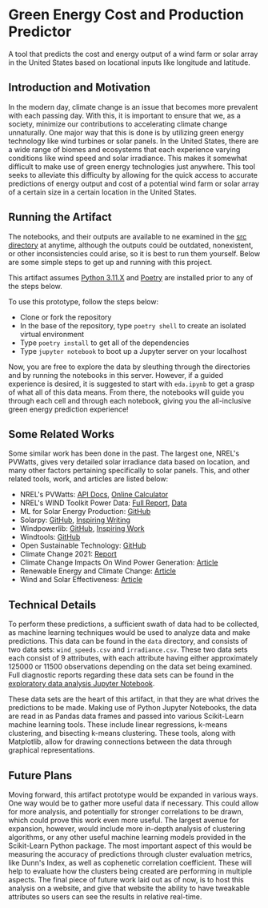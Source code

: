 # Green Energy Cost and Production Predictor

A tool that predicts the cost and energy output of a wind farm or solar array
in the United States based on locational inputs like longitude and latitude.

## Introduction and Motivation

In the modern day, climate change is an issue that becomes more prevalent
with each passing day. With this, it is important to ensure that we, as
a society, minimize our contributions to accelerating climate change
unnaturally. One major way that this is done is by utilizing green
energy technology like wind turbines or solar panels. In the United States,
there are a wide range of biomes and ecosystems that each experience
varying conditions like wind speed and solar irradiance. This makes it
somewhat difficult to make use of green energy technologies just anywhere.
This tool seeks to alleviate this difficulty by allowing for the quick access
to accurate predictions of energy output and cost of a potential wind farm or
solar array of a certain size in a certain location in the United States.

## Running the Artifact

The notebooks, and their outputs are available to ne examined in the
[src directory](/src/) at anytime, although the outputs could be outdated,
nonexistent, or other inconsistencies could arise, so it is best to run them
yourself. Below are some simple steps to get up and running with this project.

This artifact assumes [Python 3.11.X](https://www.python.org/downloads/)
and [Poetry](https://python-poetry.org/docs/) are installed prior to
any of the steps below.

To use this prototype, follow the steps below:

- Clone or fork the repository
- In the base of the repository, type `poetry shell` to create an isolated
    virtual environment
- Type `poetry install` to get all of the dependencies
- Type `jupyter notebook` to boot up a Jupyter server on your localhost

Now, you are free to explore the data by sleuthing through the directories and
by running the notebooks in this server. However, if a guided experience is
desired, it is suggested to start with `eda.ipynb` to get a grasp of what all
of this data means. From there, the notebooks will guide you through each
cell and through each notebook, giving you the all-inclusive green energy
prediction experience!

## Some Related Works

Some similar work has been done in the past. The largest one, NREL's PVWatts,
gives very detailed solar irradiance data based on location, and many other
factors pertaining specifically to solar panels. This, and other related tools,
work, and articles are listed below:

- NREL's PVWatts: [API Docs](https://developer.nrel.gov/docs/solar/pvwatts/v8/), [Online Calculator](https://pvwatts.nrel.gov/)
- NREL's WIND Toolkit Power Data: [Full Report](https://www.nrel.gov/docs/fy16osti/66189.pdf), [Data](https://data.nrel.gov/submissions/54)
- ML for Solar Energy Production: [GitHub](https://github.com/ColasGael/Machine-Learning-for-Solar-Energy-Prediction)
- Solarpy: [GitHub](https://github.com/aqreed/solarpy), [Inspiring Writing](https://www.eng.uc.edu/~beaucag/Classes/SolarPowerForAfrica/Solar%20Engineering%20of%20Thermal%20Processes,%20Photovoltaics%20and%20Wind.pdf)
- Windpowerlib: [GitHub](https://github.com/wind-python/windpowerlib), [Inspiring Work](https://github.com/oemof/feedinlib)
- Windtools: [GitHub](https://github.com/FZJ-IEK3-VSA/windtools)
- Open Sustainable Technology: [GitHub](https://github.com/protontypes/open-sustainable-technology)
- Climate Change 2021: [Report](https://www.ipcc.ch/report/ar6/wg1/downloads/report/IPCC_AR6_WGI_FrontMatter.pdf)
- Climate Change Impacts On Wind Power Generation: [Article](https://www.nature.com/articles/s43017-020-0101-7)
- Renewable Energy and Climate Change: [Article](https://www.sciencedirect.com/science/article/pii/S1364032122000405)
- Wind and Solar Effectiveness: [Article](https://www.sciencedirect.com/science/article/pii/S1342937X23000369)

## Technical Details

To perform these predictions, a sufficient swath of data had to be collected,
as machine learning techniques would be used to analyze data and make
predictions. This data can be found in the `data` directory, and consists
of two data sets: `wind_speeds.csv` and `irradiance.csv`. These two data sets
each consist of 9 attributes, with each attribute having either approximately
125000 or 11500 observations depending on the data set being examined. Full
diagnostic reports regarding these data sets can be found in the
[exploratory data analysis Jupyter Notebook](src/eda.ipynb).

These data sets are the heart of this artifact, in that they are what drives
the predictions to be made. Making use of Python Jupyter Notebooks, the data
are read in as Pandas data frames and passed into various Scikit-Learn
machine learning tools. These include linear regressions, k-means clustering,
and bisecting k-means clustering. These tools, along with Matplotlib,
allow for drawing connections between the data through graphical
representations.

## Future Plans

Moving forward, this artifact prototype would be expanded in various ways. One
way would be to gather more useful data if necessary. This could allow for more
analysis, and potentially for stronger correlations to be drawn, which could
prove this work even more useful. The largest avenue for expansion, however,
would include more in-depth analysis of clustering algorithms, or any other
useful machine learning models provided in the Scikit-Learn Python package.
The most important aspect of this would be measuring the accuracy of
predictions through cluster evaluation metrics, like Dunn's Index, as well as
cophenetic correlation coefficient. These will help to evaluate how the
clusters being created are performing in multiple aspects. The final piece
of future work laid out as of now, is to host this analysis on a website,
and give that website the ability to have tweakable attributes so users can
see the results in relative real-time.

